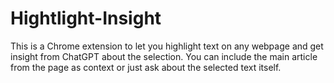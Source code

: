# Hightlight-Insight

This is a Chrome extension to let you highlight text on any webpage and get insight
from ChatGPT about the selection. You can include the main article from the page
as context or just ask about the selected text itself.


